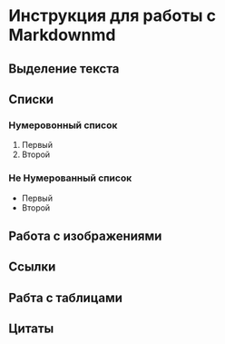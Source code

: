 # Инструкция для работы с Markdownmd

##  Выделение текста 

## Списки

### Нумеровонный список

1. Первый
2. Второй

### Не Нумерованный список

* Первый
* Второй

## Работа с изображениями

## Ссылки

## Рабта с таблицами

## Цитаты
